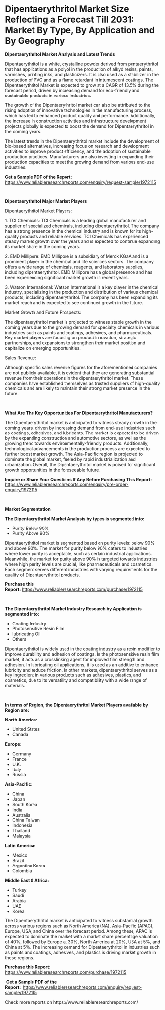 <p><h1>Dipentaerythritol Market Size Reflecting a Forecast Till 2031: Market By Type, By Application and By Geography</h1></p><p><strong>Dipentaerythritol Market Analysis and Latest Trends</strong></p>
<p><p>Dipentaerythritol is a white, crystalline powder derived from pentaerythritol that has applications as a polyol in the production of alkyd resins, paints, varnishes, printing inks, and plasticizers. It is also used as a stabilizer in the production of PVC and as a flame retardant in intumescent coatings. The Dipentaerythritol Market is expected to grow at a CAGR of 13.5% during the forecast period, driven by increasing demand for eco-friendly and sustainable products in various industries.</p><p>The growth of the Dipentaerythritol market can also be attributed to the rising adoption of innovative technologies in the manufacturing process, which has led to enhanced product quality and performance. Additionally, the increase in construction activities and infrastructure development projects globally is expected to boost the demand for Dipentaerythritol in the coming years.</p><p>The latest trends in the Dipentaerythritol market include the development of bio-based alternatives, increasing focus on research and development activities to improve product efficiency, and the adoption of sustainable production practices. Manufacturers are also investing in expanding their production capacities to meet the growing demand from various end-use industries.</p></p>
<p><strong>Get a Sample PDF of the Report:&nbsp;</strong> <a href="https://www.reliableresearchreports.com/enquiry/request-sample/1972115">https://www.reliableresearchreports.com/enquiry/request-sample/1972115</a></p>
<p>&nbsp;</p>
<p><strong>Dipentaerythritol Major Market Players</strong></p>
<p><p>Dipentaerythritol Market Players:</p><p>1. TCI Chemicals: TCI Chemicals is a leading global manufacturer and supplier of specialized chemicals, including dipentaerythritol. The company has a strong presence in the chemical industry and is known for its high-quality products and reliable services. TCI Chemicals has experienced steady market growth over the years and is expected to continue expanding its market share in the coming years.</p><p>2. EMD Millipore: EMD Millipore is a subsidiary of Merck KGaA and is a prominent player in the chemical and life sciences sectors. The company offers a wide range of chemicals, reagents, and laboratory supplies, including dipentaerythritol. EMD Millipore has a global presence and has been experiencing significant market growth in recent years.</p><p>3. Watson International: Watson International is a key player in the chemical industry, specializing in the production and distribution of various chemical products, including dipentaerythritol. The company has been expanding its market reach and is expected to see continued growth in the future.</p><p>Market Growth and Future Prospects:</p><p>The dipentaerythritol market is projected to witness stable growth in the coming years due to the growing demand for specialty chemicals in various industries such as paints and coatings, adhesives, and pharmaceuticals. Key market players are focusing on product innovation, strategic partnerships, and expansions to strengthen their market position and capitalize on emerging opportunities.</p><p>Sales Revenue:</p><p>Although specific sales revenue figures for the aforementioned companies are not publicly available, it is evident that they are generating substantial revenue from their operations in the dipentaerythritol market. These companies have established themselves as trusted suppliers of high-quality chemicals and are likely to maintain their strong market presence in the future.</p></p>
<p>&nbsp;</p>
<p><strong>What Are The Key Opportunities For Dipentaerythritol Manufacturers?</strong></p>
<p><p>The Dipentaerythritol market is anticipated to witness steady growth in the coming years, driven by increasing demand from end-use industries such as coatings, adhesives, and lubricants. The market is expected to be driven by the expanding construction and automotive sectors, as well as the growing trend towards environmentally-friendly products. Additionally, technological advancements in the production process are expected to further boost market growth. The Asia-Pacific region is projected to dominate the global market, fueled by rapid industrialization and urbanization. Overall, the Dipentaerythritol market is poised for significant growth opportunities in the foreseeable future.</p></p>
<p><strong>Inquire or Share Your Questions If Any Before Purchasing This Report:</strong> <a href="https://www.reliableresearchreports.com/enquiry/pre-order-enquiry/1972115">https://www.reliableresearchreports.com/enquiry/pre-order-enquiry/1972115</a></p>
<p>&nbsp;</p>
<p><strong>Market Segmentation</strong></p>
<p><strong>The Dipentaerythritol Market Analysis by types is segmented into:</strong></p>
<p><ul><li>Purity Below 90%</li><li>Purity Above 90%</li></ul></p>
<p><p>Dipentaerythritol market is segmented based on purity levels: below 90% and above 90%. The market for purity below 90% caters to industries where lower purity is acceptable, such as certain industrial applications. Meanwhile, the market for purity above 90% is targeted towards industries where high purity levels are crucial, like pharmaceuticals and cosmetics. Each segment serves different industries with varying requirements for the quality of Dipentaerythritol products.</p></p>
<p><strong>Purchase this Report:&nbsp;</strong><a href="https://www.reliableresearchreports.com/purchase/1972115">https://www.reliableresearchreports.com/purchase/1972115</a></p>
<p>&nbsp;</p>
<p><strong>The Dipentaerythritol Market Industry Research by Application is segmented into:</strong></p>
<p><ul><li>Coating Industry</li><li>Photosensitive Resin Film</li><li>lubricating Oil</li><li>Others</li></ul></p>
<p><p>Dipentaerythritol is widely used in the coating industry as a resin modifier to improve durability and adhesion of coatings. In the photosensitive resin film market, it acts as a crosslinking agent for improved film strength and adhesion. In lubricating oil applications, it is used as an additive to enhance lubricity and reduce friction. In other markets, dipentaerythritol serves as a key ingredient in various products such as adhesives, plastics, and cosmetics, due to its versatility and compatibility with a wide range of materials.</p></p>
<p>&nbsp;</p>
<p><strong>In terms of Region, the Dipentaerythritol Market Players available by Region are:</strong></p>
<p>
    <p> <strong> North America: </strong>
        <ul>
            <li>United States</li>
            <li>Canada</li>
        </ul>
        </p> 
    <p> <strong> Europe: </strong>
        <ul>
            <li>Germany</li>
            <li>France</li>
            <li>U.K.</li>
            <li>Italy</li>
            <li>Russia</li>
        </ul>
        </p> 
    <p> <strong> Asia-Pacific: </strong>
        <ul>
            <li>China</li>
            <li>Japan</li>
            <li>South Korea</li>
            <li>India</li>
            <li>Australia</li>
            <li>China Taiwan</li>
            <li>Indonesia</li>
            <li>Thailand</li>
            <li>Malaysia</li>
        </ul>
        </p> 
    <p> <strong> Latin America: </strong>
        <ul>
            <li>Mexico</li>
            <li>Brazil</li>
            <li>Argentina Korea</li>
            <li>Colombia</li>
        </ul>
        </p> 
    <p> <strong> Middle East & Africa: </strong>
        <ul>
            <li>Turkey</li>
            <li>Saudi</li>
            <li>Arabia</li>
            <li>UAE</li>
            <li>Korea</li>
        </ul>
    </p>
    </p>
<p><p>The Dipentaerythritol market is anticipated to witness substantial growth across various regions such as North America (NA), Asia-Pacific (APAC), Europe, USA, and China over the forecast period. Among these, APAC is expected to dominate the market with a market share percentage valuation of 40%, followed by Europe at 30%, North America at 20%, USA at 5%, and China at 5%. The increasing demand for Dipentaerythritol in industries such as paints and coatings, adhesives, and plastics is driving market growth in these regions.</p></p>
<p><strong>Purchase this Report: </strong><a href="https://www.reliableresearchreports.com/purchase/1972115">https://www.reliableresearchreports.com/purchase/1972115</a></p>
<p>&nbsp;<strong>Get a Sample PDF of the Report:&nbsp;&nbsp;</strong><a href="https://www.reliableresearchreports.com/enquiry/request-sample/1972115">https://www.reliableresearchreports.com/enquiry/request-sample/1972115</a></p>
<p><strong></strong></p>
<p>Check more reports on https://www.reliableresearchreports.com/</p>